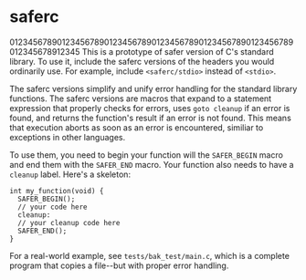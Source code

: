 # saferc

012345678901234567890123456789012345678901234567890123456789012345678912345
This is a prototype of safer version of C's standard library. To use it,
include the saferc versions of the headers you would ordinarily use. For
example, include `<saferc/stdio>` instead of `<stdio>`.

The saferc versions simplify and unify error handling for the standard
library functions. The saferc versions are macros that expand to a
statement expression that properly checks for errors, uses 
`goto cleanup` if an error is found, and returns the function's result
if an error is not found. This means that execution aborts as soon as
an error is encountered, similiar to exceptions in other languages.

To use them, you need to begin your function will the `SAFER_BEGIN` macro
and end them with the `SAFER_END` macro. Your function also needs to have
a `cleanup` label. Here's a skeleton:

    int my_function(void) {
      SAFER_BEGIN();
      // your code here
      cleanup:
      // your cleanup code here
      SAFER_END();
    }

For a real-world example, see `tests/bak_test/main.c`, which is a complete
program that copies a file--but with proper error handling.
